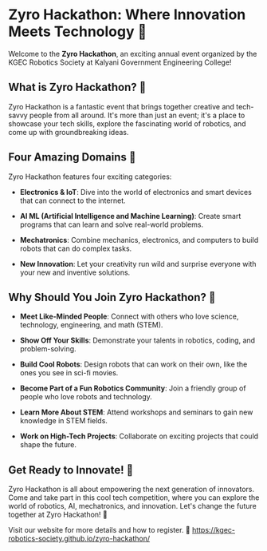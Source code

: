 # Zyro Hackathon: Where Innovation Meets Technology 👾

Welcome to the **Zyro Hackathon**, an exciting annual event organized by the KGEC Robotics Society at Kalyani Government Engineering College!

## What is Zyro Hackathon? 🚀

Zyro Hackathon is a fantastic event that brings together creative and tech-savvy people from all around. It's more than just an event; it's a place to showcase your tech skills, explore the fascinating world of robotics, and come up with groundbreaking ideas.

## Four Amazing Domains 🌟

Zyro Hackathon features four exciting categories:

- **Electronics & IoT**: Dive into the world of electronics and smart devices that can connect to the internet.

- **AI ML (Artificial Intelligence and Machine Learning)**: Create smart programs that can learn and solve real-world problems.

- **Mechatronics**: Combine mechanics, electronics, and computers to build robots that can do complex tasks.

- **New Innovation**: Let your creativity run wild and surprise everyone with your new and inventive solutions.

## Why Should You Join Zyro Hackathon? 🤔

- **Meet Like-Minded People**: Connect with others who love science, technology, engineering, and math (STEM).

- **Show Off Your Skills**: Demonstrate your talents in robotics, coding, and problem-solving.

- **Build Cool Robots**: Design robots that can work on their own, like the ones you see in sci-fi movies.

- **Become Part of a Fun Robotics Community**: Join a friendly group of people who love robots and technology.

- **Learn More About STEM**: Attend workshops and seminars to gain new knowledge in STEM fields.

- **Work on High-Tech Projects**: Collaborate on exciting projects that could shape the future.

## Get Ready to Innovate! 🌈

Zyro Hackathon is all about empowering the next generation of innovators. Come and take part in this cool tech competition, where you can explore the world of robotics, AI, mechatronics, and innovation. Let's change the future together at Zyro Hackathon! 🚀

Visit our website for more details and how to register. 🔗
https://kgec-robotics-society.github.io/zyro-hackathon/
